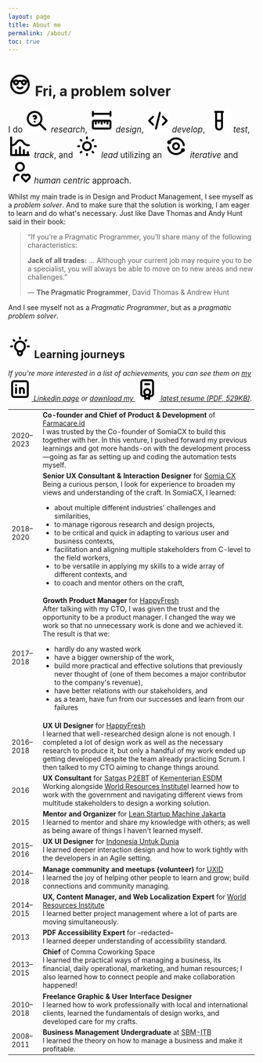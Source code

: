 ```yaml
---
layout: page
title: About me
permalink: /about/
toc: true
---
```


# <img src='/assets/icons/about.svg' alt='' class="icon"/>&nbsp;<span class='jump-effect'>**Fri**</span>, a problem solver

<big>I do <img src='/assets/icons/research.svg' alt='' class="icon"/>&nbsp;*research*, <img src='/assets/icons/design.svg' alt='' class="icon"/>&nbsp;*design*, <img src='/assets/icons/code.svg' alt='' class="icon"/>&nbsp;*develop*, <img src='/assets/icons/test.svg' alt='' class="icon"/>&nbsp;*test*, <img src='/assets/icons/track.svg' alt='' class="icon"/>&nbsp;*track*, and <img src='/assets/icons/lead.svg' alt='' class="icon"/>&nbsp;*lead* utilizing an <img src='/assets/icons/iterative.svg' alt='' class="icon"/>&nbsp;*iterative* and <img src='/assets/icons/human-centric.svg' alt='' class="icon"/>&nbsp;*human centric* approach.</big>

Whilst my main trade is in Design and Product Management, I see myself as a *problem solver*. And to make sure that the solution is working, I am eager to learn and do what's necessary. Just like Dave Thomas and Andy Hunt said in their book:

> “If you’re a Pragmatic Programmer, you’ll share many of the following characteristics:
>
> **Jack of all trades:**
> … Although your current job may require you to be a specialist, you will always be able to move on to new areas and new challenges.”
>
> <span class='source' alt='source'>&mdash; **The Pragmatic Programmer**, David Thomas & Andrew Hunt</span>

And I see myself not as a *Pragmatic Programmer*, but as a *_pragmatic problem_ solver*.

## <img src='/assets/icons/learnings.svg' alt='' class="icon"/>&nbsp;Learning journeys

_If you're more interested in a list of achievements, you can see them on [my <img src="/assets/social-media/linkedin.svg" class="icon"/>&nbsp;Linkedin page][linkedin] or [download my <img src="/assets/icons/resume.svg" class="icon"/>&nbsp;latest resume (PDF, 529KB)](/assets/docs/Fri%20Rasyidi%20-%20Resume.pdf)._

<table class='mobile-friendly'>
  <tr>
    <td>2020&ndash;2023</td>
    <td><strong>Co-founder and Chief of Product & Development</strong> of <a href="https://www.farmacare.id">Farmacare.id</a><br/>I was trusted by the Co-founder of SomiaCX to build this together with her. In this venture, I pushed forward my previous learnings and got more hands-on with the development process&mdash;going as far as setting up and coding the automation tests myself.</td>
  </tr>
  <tr>
    <td>2018&ndash;2020</td>
    <td>
      <strong>Senior UX Consultant & Interaction Designer</strong> for <a href="https://www.somiacx.com">Somia CX</a><br/>Being a curious person, I look for experience to broaden my views and understanding of the craft. In SomiaCX, I learned:
      <ul>
        <li>about multiple different industries' challenges and similarities,</li>
        <li>to manage rigorous research and design projects,</li>
        <li>to be critical and quick in adapting to various user and business contexts,</li>
        <li>facilitation and aligning multiple stakeholders from C-level to the field workers,</li>
        <li>to be versatile in applying my skills to a wide array of different contexts, and</li>
        <li>to coach and mentor others on the craft,</li>
      </ul>
    </td>
  </tr>
  <tr>
    <td>2017&ndash;2018</td>
    <td>
      <strong>Growth Product Manager</strong> for <a href="https://www.happyfresh.com">HappyFresh</a><br/>After talking with my CTO, I was given the trust and the opportunity to be a product manager. I changed the way we work so that no unnecessary work is done and we achieved it. The result is that we:
      <ul>
        <li>hardly do any wasted work</li>
        <li>have a bigger ownership of the work,</li>
        <li>build more practical and effective solutions that previously never thought of (one of them becomes a major contributor to the company's revenue),</li>
        <li>have better relations with our stakeholders, and</li>
        <li>as a team, have fun from our successes and learn from our failures</li>
      </ul>
    </td>
  </tr>
  <tr>
    <td>2016&ndash;2018</td>
    <td>
      <strong>UX UI Designer</strong> for <a href="https://www.happyfresh.com">HappyFresh</a><br/>I learned that well-researched design alone is not enough. I completed a lot of design work as well as the necessary research to produce it, but only a handful of my work ended up getting developed despite the team already practicing Scrum. I then talked to my CTO aiming to change things around.
    </td>
  </tr>
  <tr>
    <td>2016</td>
    <td>
      <strong>UX Consultant</strong> for <abbr title="Special Task Force for Acceleration of Renewable Energy Development">Satgas P2EBT</abbr> of <abbr title="Ministry of Energy and Mineral Resources">Kementerian ESDM</abbr><br/>Working alongside <a href="http://wri-indonesia.org">World Resources Institute</a>I learned how to work with the government and navigating different views from multitude stakeholders to design a working solution.
    </td>
  </tr>
  <tr>
    <td>2015</td>
    <td>
      <strong>Mentor and Organizer</strong> for <a href="https://www.leanstartupmachine.com/cities/jakarta">Lean Startup Machine Jakarta</a><br/>I learned to mentor and share my knowledge with others; as well as being aware of things I haven't learned myself.
    </td>
  </tr>
  <tr>
    <td>2015&ndash;2016</td>
    <td>
      <strong>UX UI Designer</strong> for <a href="https://www.happy5.co">Indonesia Untuk Dunia</a><br/>I learned deeper interaction design and how to work tightly with the developers in an Agile setting.
    </td>
  </tr>
  <tr>
    <td>2014&ndash;2018</td>
    <td>
      <strong>Manage community and meetups (volunteer)</strong> for <a href="https://www.uxid.org">UXID</a><br/>I learned the joy of helping other people to learn and grow; build connections and community managing.
    </td>
  </tr>
  <tr>
    <td>2014&ndash;2015</td>
    <td>
      <strong>UX, Content Manager, and Web Localization Expert</strong> for <a href="http://wri-indonesia.org">World Resources Institute</a><br/>I learned better project management where a lot of parts are moving simultaneously.
    </td>
  </tr>
  <tr>
    <td>2013</td>
    <td><strong>PDF Accessibility Expert</strong> for &ndash;redacted&ndash;<br/>I learned deeper understanding of accessibility standard.</td>
  </tr>
  <tr>
    <td>2013&ndash;2015</td>
    <td><strong>Chief</strong> of Comma Coworking Space<br/>I learned the practical ways of managing a business, its financial, daily operational, marketing, and human resources; I also learned how to connect people and make collaboration happened!</td>
  </tr>
  <tr>
    <td>2010&ndash;2018</td>
    <td><strong>Freelance Graphic & User Interface Designer</strong><br/>I learned how to work professionally with local and international clients, learned the fundamentals of design works, and developed care for my crafts.</td>
  </tr>
  <tr>
    <td>2008&ndash;2011</td>
    <td><strong>Business Management Undergraduate</strong> at <abbr title="School of Business Management of Institute Teknologi Bandung">SBM-ITB</abbr><br/>I learned the theory on how to manage a business and make it profitable.</td>
  </tr>
</table>

[Farmacare]: https://www.farmacare.id
[Somia]: https://www.somiacx.com
[HappyFresh]: https://www.happyfresh.com
[UXID]: https://www.uxid.org
[Happy5]: https://www.happy5.co
[WRI]: http://wri-indonesia.org
[Linkedin]: https://linkedin.com/in/frirasyidi
[Fri Rasyidi]: https://frirasyidi.com
